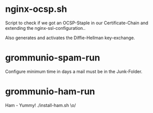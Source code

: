 # nginx-ocsp.sh
Script to check if we got an OCSP-Staple in our Certificate-Chain and extending the nginx-ssl-configuration..

Also generates and activates the Diffie-Hellman key-exchange.

# grommunio-spam-run
Configure minimum time in days a mail must be in the Junk-Folder.

# grommunio-ham-run
Ham - Yummy!
./install-ham.sh \o/

